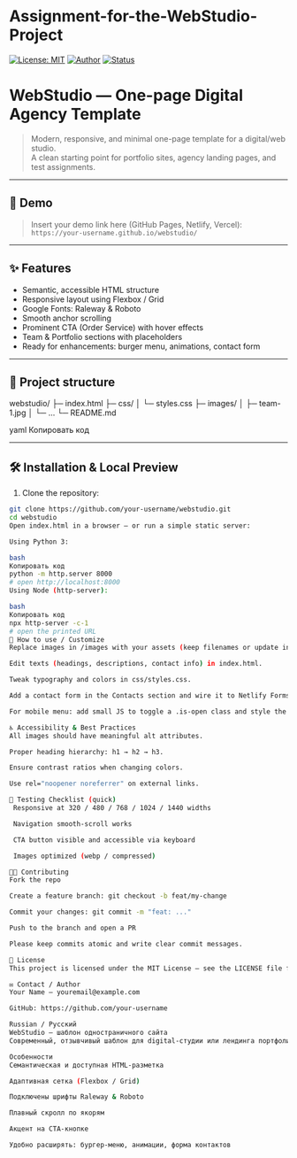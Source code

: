 # Assignment-for-the-WebStudio-Project

<!-- badges -->
[![License: MIT](https://img.shields.io/badge/License-MIT-green.svg)](#license)
[![Author](https://img.shields.io/badge/author-YourName-blue.svg)](#author)
[![Status](https://img.shields.io/badge/status-Prototype-yellow.svg)](#)

# WebStudio — One-page Digital Agency Template

> Modern, responsive, and minimal one-page template for a digital/web studio.  
> A clean starting point for portfolio sites, agency landing pages, and test assignments.

---

## 🚀 Demo

> Insert your demo link here (GitHub Pages, Netlify, Vercel):  
> `https://your-username.github.io/webstudio/`

---

## ✨ Features

- Semantic, accessible HTML structure
- Responsive layout using Flexbox / Grid
- Google Fonts: Raleway & Roboto
- Smooth anchor scrolling
- Prominent CTA (Order Service) with hover effects
- Team & Portfolio sections with placeholders
- Ready for enhancements: burger menu, animations, contact form

---

## 📁 Project structure

webstudio/
├─ index.html
├─ css/
│ └─ styles.css
├─ images/
│ ├─ team-1.jpg
│ └─ ...
└─ README.md

yaml
Копировать код

---

## 🛠️ Installation & Local Preview

1. Clone the repository:
```bash
git clone https://github.com/your-username/webstudio.git
cd webstudio
Open index.html in a browser — or run a simple static server:

Using Python 3:

bash
Копировать код
python -m http.server 8000
# open http://localhost:8000
Using Node (http-server):

bash
Копировать код
npx http-server -c-1
# open the printed URL
🧩 How to use / Customize
Replace images in /images with your assets (keep filenames or update index.html).

Edit texts (headings, descriptions, contact info) in index.html.

Tweak typography and colors in css/styles.css.

Add a contact form in the Contacts section and wire it to Netlify Forms / Formspree / server endpoint.

For mobile menu: add small JS to toggle a .is-open class and style the hamburger in CSS.

♿ Accessibility & Best Practices
All images should have meaningful alt attributes.

Proper heading hierarchy: h1 → h2 → h3.

Ensure contrast ratios when changing colors.

Use rel="noopener noreferrer" on external links.

🧪 Testing Checklist (quick)
 Responsive at 320 / 480 / 768 / 1024 / 1440 widths

 Navigation smooth-scroll works

 CTA button visible and accessible via keyboard

 Images optimized (webp / compressed)

🧑‍💻 Contributing
Fork the repo

Create a feature branch: git checkout -b feat/my-change

Commit your changes: git commit -m "feat: ..."

Push to the branch and open a PR

Please keep commits atomic and write clear commit messages.

📜 License
This project is licensed under the MIT License — see the LICENSE file for details.

✉️ Contact / Author
Your Name — youremail@example.com

GitHub: https://github.com/your-username

Russian / Русский
WebStudio — шаблон одностраничного сайта
Современный, отзывчивый шаблон для digital-студии или лендинга портфолио.

Особенности
Семантическая и доступная HTML-разметка

Адаптивная сетка (Flexbox / Grid)

Подключены шрифты Raleway & Roboto

Плавный скролл по якорям

Акцент на CTA-кнопке

Удобно расширять: бургер-меню, анимации, форма контактов
